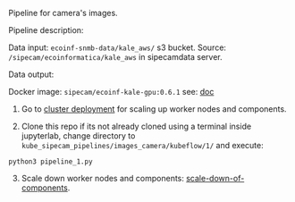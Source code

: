 Pipeline for camera's images.

Pipeline description:

Data input:  `ecoinf-snmb-data/kale_aws/` s3 bucket. Source: `/sipecam/ecoinformatica/kale_aws` in sipecamdata server.

Data output: 

Docker image: `sipecam/ecoinf-kale-gpu:0.6.1` see: [doc](https://github.com/CONABIO/kube_sipecam/tree/master/dockerfiles/ecoinf/gpu)


1. Go to [cluster deployment](https://conabio.github.io/kube_sipecam/1.Deployment-of-Kubernetes-cluster-in-AWS.html#cluster-deployment) for scaling up worker nodes and components.

2. Clone this repo if its not already cloned using a terminal inside jupyterlab, change directory to `kube_sipecam_pipelines/images_camera/kubeflow/1/` and execute:

```
python3 pipeline_1.py
```

3. Scale down worker nodes and components: [scale-down-of-components](https://conabio.github.io/kube_sipecam/1.Deployment-of-Kubernetes-cluster-in-AWS.html#scale-down-of-components).

